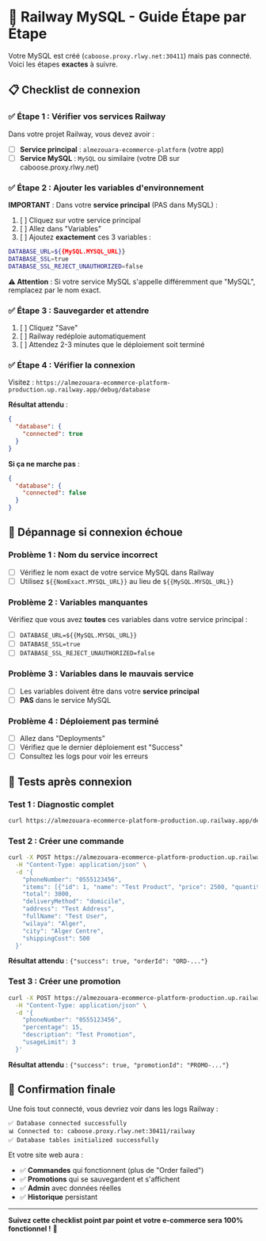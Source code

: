 # 🎯 Railway MySQL - Guide Étape par Étape

Votre MySQL est créé (`caboose.proxy.rlwy.net:30411`) mais pas connecté. Voici les étapes **exactes** à suivre.

## 📋 Checklist de connexion

### ✅ Étape 1 : Vérifier vos services Railway

Dans votre projet Railway, vous devez avoir :
- [ ] **Service principal** : `almezouara-ecommerce-platform` (votre app)
- [ ] **Service MySQL** : `MySQL` ou similaire (votre DB sur caboose.proxy.rlwy.net)

### ✅ Étape 2 : Ajouter les variables d'environnement

**IMPORTANT** : Dans votre **service principal** (PAS dans MySQL) :

1. [ ] Cliquez sur votre service principal
2. [ ] Allez dans "Variables"
3. [ ] Ajoutez **exactement** ces 3 variables :

```bash
DATABASE_URL=${{MySQL.MYSQL_URL}}
DATABASE_SSL=true
DATABASE_SSL_REJECT_UNAUTHORIZED=false
```

**⚠️ Attention** : Si votre service MySQL s'appelle différemment que "MySQL", remplacez par le nom exact.

### ✅ Étape 3 : Sauvegarder et attendre

1. [ ] Cliquez "Save" 
2. [ ] Railway redéploie automatiquement
3. [ ] Attendez 2-3 minutes que le déploiement soit terminé

### ✅ Étape 4 : Vérifier la connexion

Visitez : `https://almezouara-ecommerce-platform-production.up.railway.app/debug/database`

**Résultat attendu** :
```json
{
  "database": {
    "connected": true
  }
}
```

**Si ça ne marche pas** :
```json
{
  "database": {
    "connected": false
  }
}
```

## 🔧 Dépannage si connexion échoue

### Problème 1 : Nom du service incorrect
- [ ] Vérifiez le nom exact de votre service MySQL dans Railway
- [ ] Utilisez `${{NomExact.MYSQL_URL}}` au lieu de `${{MySQL.MYSQL_URL}}`

### Problème 2 : Variables manquantes
Vérifiez que vous avez **toutes** ces variables dans votre service principal :
- [ ] `DATABASE_URL=${{MySQL.MYSQL_URL}}`
- [ ] `DATABASE_SSL=true`
- [ ] `DATABASE_SSL_REJECT_UNAUTHORIZED=false`

### Problème 3 : Variables dans le mauvais service
- [ ] Les variables doivent être dans votre **service principal**
- [ ] **PAS** dans le service MySQL

### Problème 4 : Déploiement pas terminé
- [ ] Allez dans "Deployments"
- [ ] Vérifiez que le dernier déploiement est "Success"
- [ ] Consultez les logs pour voir les erreurs

## 🧪 Tests après connexion

### Test 1 : Diagnostic complet
```bash
curl https://almezouara-ecommerce-platform-production.up.railway.app/debug/database
```

### Test 2 : Créer une commande
```bash
curl -X POST https://almezouara-ecommerce-platform-production.up.railway.app/api/orders \
  -H "Content-Type: application/json" \
  -d '{
    "phoneNumber": "0555123456",
    "items": [{"id": 1, "name": "Test Product", "price": 2500, "quantity": 1}],
    "total": 3000,
    "deliveryMethod": "domicile",
    "address": "Test Address",
    "fullName": "Test User",
    "wilaya": "Alger",
    "city": "Alger Centre",
    "shippingCost": 500
  }'
```

**Résultat attendu** : `{"success": true, "orderId": "ORD-..."}`

### Test 3 : Créer une promotion
```bash
curl -X POST https://almezouara-ecommerce-platform-production.up.railway.app/api/promotions \
  -H "Content-Type: application/json" \
  -d '{
    "phoneNumber": "0555123456",
    "percentage": 15,
    "description": "Test Promotion",
    "usageLimit": 3
  }'
```

**Résultat attendu** : `{"success": true, "promotionId": "PROMO-..."}`

## 🎉 Confirmation finale

Une fois tout connecté, vous devriez voir dans les logs Railway :
```
✅ Database connected successfully
📊 Connected to: caboose.proxy.rlwy.net:30411/railway
✅ Database tables initialized successfully
```

Et votre site web aura :
- ✅ **Commandes** qui fonctionnent (plus de "Order failed")
- ✅ **Promotions** qui se sauvegardent et s'affichent
- ✅ **Admin** avec données réelles
- ✅ **Historique** persistant

---

**Suivez cette checklist point par point et votre e-commerce sera 100% fonctionnel !** 🚀
